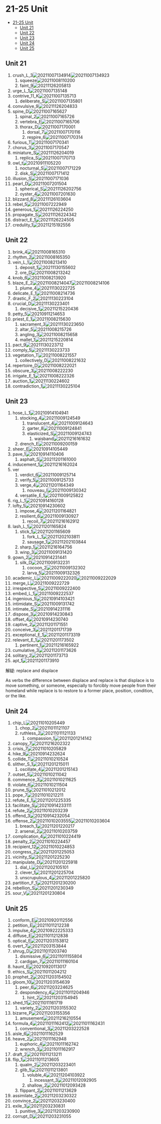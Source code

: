 # 21-25 Unit

- [21-25 Unit](#21-25-unit)
  - [Unit 21](#unit-21)
  - [Unit 22](#unit-22)
  - [Unit 23](#unit-23)
  - [Unit 24](#unit-24)
  - [Unit 25](#unit-25)

## Unit 21

1. crush_L_3![20211007134914](https://raw.githubusercontent.com/Logible/Image/main/note_image/20211007134914.png)![20211007134923](https://raw.githubusercontent.com/Logible/Image/main/note_image/20211007134923.png)
   1. squeeze![20211008110200](https://raw.githubusercontent.com/Logible/Image/main/note_image/20211008110200.png)
   2. faint_9![20211126205813](https://raw.githubusercontent.com/Logible/Image/main/note_image/20211126205813.png)
2. urge_L_1![20211007135148](https://raw.githubusercontent.com/Logible/Image/main/note_image/20211007135148.png)
3. contrive_11_K![20211007135713](https://raw.githubusercontent.com/Logible/Image/main/note_image/20211007135713.png)
   1. deliberate_S![20211007135801](https://raw.githubusercontent.com/Logible/Image/main/note_image/20211007135801.png)
4. convulsive_9![20211126204833](https://raw.githubusercontent.com/Logible/Image/main/note_image/20211126204833.png)
5. spine_D![20211007165627](https://raw.githubusercontent.com/Logible/Image/main/note_image/20211007165627.png)
    1. spinal_2![20211007165726](https://raw.githubusercontent.com/Logible/Image/main/note_image/20211007165726.png)
    2. vertebra_E![20211007165706](https://raw.githubusercontent.com/Logible/Image/main/note_image/20211007165706.png)
    3. thorax_D![20211007170001](https://raw.githubusercontent.com/Logible/Image/main/note_image/20211007170001.png)     
       1. dorsal_7![20211007170116](https://raw.githubusercontent.com/Logible/Image/main/note_image/20211007170116.png)
       2. respire_6![20211007170314](https://raw.githubusercontent.com/Logible/Image/main/note_image/20211007170314.png)
6. furious_T![20211007170341](https://raw.githubusercontent.com/Logible/Image/main/note_image/20211007170341.png)
7. chorus_3![20211007170547](https://raw.githubusercontent.com/Logible/Image/main/note_image/20211007170547.png)
8. miniature_S![20211126204019](https://raw.githubusercontent.com/Logible/Image/main/note_image/20211126204019.png)
    1. replica_S![20211007170713](https://raw.githubusercontent.com/Logible/Image/main/note_image/20211007170713.png)
9. owl_t![20210911105220](https://raw.githubusercontent.com/Logible/Image/main/note_image/20210911105220.png)
    1. nocturnal_S![20211007171229](https://raw.githubusercontent.com/Logible/Image/main/note_image/20211007171229.png)
    2. disk_S![20211007171412](https://raw.githubusercontent.com/Logible/Image/main/note_image/20211007171412.png)
10. illusion_S![20211007171036](https://raw.githubusercontent.com/Logible/Image/main/note_image/20211007171036.png)
11. pearl_D![20211007201504](https://raw.githubusercontent.com/Logible/Image/main/note_image/20211007201504.png)
    1. spherical_S![20211126202756](https://raw.githubusercontent.com/Logible/Image/main/note_image/20211126202756.png)
    2. oyster_4![20211007201630](https://raw.githubusercontent.com/Logible/Image/main/note_image/20211007201630.png)
12. blizzard_8![20211126103604](https://raw.githubusercontent.com/Logible/Image/main/note_image/20211126103604.png)
13. rebel_5![20211007222949](https://raw.githubusercontent.com/Logible/Image/main/note_image/20211007222949.png)
14. generous_1![20211126224250](https://raw.githubusercontent.com/Logible/Image/main/note_image/20211126224250.png)
15. propagate_S![20211126224342](https://raw.githubusercontent.com/Logible/Image/main/note_image/20211126224342.png)
16. distract_E_1![20211126224505](https://raw.githubusercontent.com/Logible/Image/main/note_image/20211126224505.png)
17. credulity_1![20211215192556](https://raw.githubusercontent.com/Logible/Image/main/note_image/20211215192556.png)

## Unit 22

1. brink_4![20211008165310](https://raw.githubusercontent.com/Logible/Image/main/note_image/20211008165310.png)
2. rhythm_2![20211008165350](https://raw.githubusercontent.com/Logible/Image/main/note_image/20211008165350.png)
3. vein_L_1![20211008213410](https://raw.githubusercontent.com/Logible/Image/main/note_image/20211008213410.png)
   1. deposit_1![20211130155602](https://raw.githubusercontent.com/Logible/Image/main/note_image/20211130155602.png)
   2. ore_D![20211008213242](https://raw.githubusercontent.com/Logible/Image/main/note_image/20211008213242.png)
4. knob_6![20211008213920](https://raw.githubusercontent.com/Logible/Image/main/note_image/20211008213920.png)
5. blaze_E_2![20211008214047](https://raw.githubusercontent.com/Logible/Image/main/note_image/20211008214047.png)![20211008214106](https://raw.githubusercontent.com/Logible/Image/main/note_image/20211008214106.png)
   1. plume_4![20211130222725](https://raw.githubusercontent.com/Logible/Image/main/note_image/20211130222725.png)
6. delicate_E_1![20211008214736](https://raw.githubusercontent.com/Logible/Image/main/note_image/20211008214736.png)
7. drastic_F_2![20211130223104](https://raw.githubusercontent.com/Logible/Image/main/note_image/20211130223104.png)
8. crucial_D![20211130223401](https://raw.githubusercontent.com/Logible/Image/main/note_image/20211130223401.png)
    1. decisive_1![20211215220436](https://raw.githubusercontent.com/Logible/Image/main/note_image/20211215220436.png)
9. petty_5![20210911214653](https://raw.githubusercontent.com/Logible/Image/main/note_image/20210911214653.png)
10. priest_E_1![20211008215630](https://raw.githubusercontent.com/Logible/Image/main/note_image/20211008215630.png)
    1. sacrament_3![20211130223650](https://raw.githubusercontent.com/Logible/Image/main/note_image/20211130223650.png)
    2. altar_5![20211008215726](https://raw.githubusercontent.com/Logible/Image/main/note_image/20211008215726.png)
    3. angling_3![20211008215658](https://raw.githubusercontent.com/Logible/Image/main/note_image/20211008215658.png)
    4. mallet_1![20211215220814](https://raw.githubusercontent.com/Logible/Image/main/note_image/20211215220814.png)
11. pact_9![20211130223712](https://raw.githubusercontent.com/Logible/Image/main/note_image/20211130223712.png)
12. comply_5![20211130223733](https://raw.githubusercontent.com/Logible/Image/main/note_image/20211130223733.png)
13. vegetation_T![20211008221557](https://raw.githubusercontent.com/Logible/Image/main/note_image/20211008221557.png)
    1. collectively_D![20211008221632](https://raw.githubusercontent.com/Logible/Image/main/note_image/20211008221632.png)
14. repertoire_D![20211008222021](https://raw.githubusercontent.com/Logible/Image/main/note_image/20211008222021.png)
15. obscure_3![20211008222230](https://raw.githubusercontent.com/Logible/Image/main/note_image/20211008222230.png)
16. irrigate_E_1![20211008222326](https://raw.githubusercontent.com/Logible/Image/main/note_image/20211008222326.png)
17. auction_1![20211130224602](https://raw.githubusercontent.com/Logible/Image/main/note_image/20211130224602.png)
18. contradiction_1![20211130225104](https://raw.githubusercontent.com/Logible/Image/main/note_image/20211130225104.png)

## Unit 23

1. hose_L_1![20210914104941](https://raw.githubusercontent.com/Logible/Image/main/note_image/20210914104941.png)
   1. stocking_4![20211009124549](https://raw.githubusercontent.com/Logible/Image/main/note_image/20211009124549.png)
      1. translucent_4![20211009124643](https://raw.githubusercontent.com/Logible/Image/main/note_image/20211009124643.png)
      2. garter_8![20211009124841](https://raw.githubusercontent.com/Logible/Image/main/note_image/20211009124841.png)
      3. elasticized_S![20211009124743](https://raw.githubusercontent.com/Logible/Image/main/note_image/20211009124743.png)
         1. waisband![20211216161632](https://raw.githubusercontent.com/Logible/Image/main/note_image/20211216161632.png)
   2. drench_E![20211009200159](https://raw.githubusercontent.com/Logible/Image/main/note_image/20211009200159.png)
2. sheer_E![20210914105449](https://raw.githubusercontent.com/Logible/Image/main/note_image/20210914105449.png)
3. pave_1![20210914110406](https://raw.githubusercontent.com/Logible/Image/main/note_image/20210914110406.png)
    1. asphalt_S![20211201161000](https://raw.githubusercontent.com/Logible/Image/main/note_image/20211201161000.png)
4. inducement_1![20211216162024](https://raw.githubusercontent.com/Logible/Image/main/note_image/20211216162024.png)
5. ver
    1. verdict_6![20211009125714](https://raw.githubusercontent.com/Logible/Image/main/note_image/20211009125714.png)
    2. verify_5![20211009125733](https://raw.githubusercontent.com/Logible/Image/main/note_image/20211009125733.png)
    3. verge_4![20211201164349](https://raw.githubusercontent.com/Logible/Image/main/note_image/20211201164349.png)
       1. nouveau_I![20211009130342](https://raw.githubusercontent.com/Logible/Image/main/note_image/20211009130342.png)
    4. versatile_E_1![20211009125822](https://raw.githubusercontent.com/Logible/Image/main/note_image/20211009125822.png)
6. rig_L_1![20210914160128](https://raw.githubusercontent.com/Logible/Image/main/note_image/20210914160128.png)
7. lofty_5![20210914230602](https://raw.githubusercontent.com/Logible/Image/main/note_image/20210914230602.png)
    1. impose_4![20211201164821](https://raw.githubusercontent.com/Logible/Image/main/note_image/20211201164821.png)
    2. resilient_6![20211009130927](https://raw.githubusercontent.com/Logible/Image/main/note_image/20211009130927.png)
       1. recoil_7![20211216162912](https://raw.githubusercontent.com/Logible/Image/main/note_image/20211216162912.png)
8. lash_L_1![20211201165824](https://raw.githubusercontent.com/Logible/Image/main/note_image/20211201165824.png)
    1. stick_1![20211201165609](https://raw.githubusercontent.com/Logible/Image/main/note_image/20211201165609.png)
       1. fork_L_1![20211202103811](https://raw.githubusercontent.com/Logible/Image/main/note_image/20211202103811.png)
       2. sausage_1![20211202103844](https://raw.githubusercontent.com/Logible/Image/main/note_image/20211202103844.png)
    2. sharp_1![20211216164756](https://raw.githubusercontent.com/Logible/Image/main/note_image/20211216164756.png)
    3. winp_3![20211009131420](https://raw.githubusercontent.com/Logible/Image/main/note_image/20211009131420.png)
9. gown_2![20210914231441](https://raw.githubusercontent.com/Logible/Image/main/note_image/20210914231441.png)
    1. silk_D![20211009132231](https://raw.githubusercontent.com/Logible/Image/main/note_image/20211009132231.png)
       1. cocoon_2![20211009132302](https://raw.githubusercontent.com/Logible/Image/main/note_image/20211009132302.png)
       2. larva_5![20211009132326](https://raw.githubusercontent.com/Logible/Image/main/note_image/20211009132326.png)
10. academic_L![20211009222020](https://raw.githubusercontent.com/Logible/Image/main/note_image/20211009222020.png)![20211009222029](https://raw.githubusercontent.com/Logible/Image/main/note_image/20211009222029.png)
11. merge_L![20211009222729](https://raw.githubusercontent.com/Logible/Image/main/note_image/20211009222729.png)
12. irrespective_5![20211009222400](https://raw.githubusercontent.com/Logible/Image/main/note_image/20211009222400.png)
13. embed_L_1![20211009222537](https://raw.githubusercontent.com/Logible/Image/main/note_image/20211009222537.png)
14. ingenious_5![20210914103421](https://raw.githubusercontent.com/Logible/Image/main/note_image/20210914103421.png)
15. intimidate_S![20211009131742](https://raw.githubusercontent.com/Logible/Image/main/note_image/20211009131742.png)
16. intimate_S![20210914231116](https://raw.githubusercontent.com/Logible/Image/main/note_image/20210914231116.png)
17. dispose_3![20210914230843](https://raw.githubusercontent.com/Logible/Image/main/note_image/20210914230843.png)
18. offset_4![20210914230740](https://raw.githubusercontent.com/Logible/Image/main/note_image/20210914230740.png)
19. captive_2![20211201171551](https://raw.githubusercontent.com/Logible/Image/main/note_image/20211201171551.png)
20. conceive_3![20211201171739](https://raw.githubusercontent.com/Logible/Image/main/note_image/20211201171739.png)
21. exceptional_E_1![20211201173319](https://raw.githubusercontent.com/Logible/Image/main/note_image/20211201173319.png)
22. relevant_E_1![20211201173502](https://raw.githubusercontent.com/Logible/Image/main/note_image/20211201173502.png)
    1. pertinent_1![20211216165922](https://raw.githubusercontent.com/Logible/Image/main/note_image/20211216165922.png)
23. cumulative_3![20211201173626](https://raw.githubusercontent.com/Logible/Image/main/note_image/20211201173626.png)
24. solitary_2![20211201173713](https://raw.githubusercontent.com/Logible/Image/main/note_image/20211201173713.png)
25. apt_1![20211201173910](https://raw.githubusercontent.com/Logible/Image/main/note_image/20211201173910.png)

解疑:
replace and displace

As verbs the difference between displace and replace is that displace is to move something, or someone, especially to forcibly move people from their homeland while replace is to restore to a former place, position, condition, or the like.

## Unit 24

1. chip_L![20211010205449](https://raw.githubusercontent.com/Logible/Image/main/note_image/20211010205449.png)
   1. chop_2![20211011121107](https://raw.githubusercontent.com/Logible/Image/main/note_image/20211011121107.png)
   2. ruthless_2![20211011121133](https://raw.githubusercontent.com/Logible/Image/main/note_image/20211011121133.png)
      1. compassion_1![20211201214142](https://raw.githubusercontent.com/Logible/Image/main/note_image/20211201214142.png)
2. canopy_7![20211216202322](https://raw.githubusercontent.com/Logible/Image/main/note_image/20211216202322.png)
3. crisis_7![20211010205829](https://raw.githubusercontent.com/Logible/Image/main/note_image/20211010205829.png)
4. hike_9![20210914232624](https://raw.githubusercontent.com/Logible/Image/main/note_image/20210914232624.png)
5. collide_T![20211010210524](https://raw.githubusercontent.com/Logible/Image/main/note_image/20211010210524.png)
6. slither_S_1![20211201215011](https://raw.githubusercontent.com/Logible/Image/main/note_image/20211201215011.png)
      1. oscillate_4![20211201215143](https://raw.githubusercontent.com/Logible/Image/main/note_image/20211201215143.png)
7. outset_5![20211010211042](https://raw.githubusercontent.com/Logible/Image/main/note_image/20211010211042.png)
8. commence_3![20211010211625](https://raw.githubusercontent.com/Logible/Image/main/note_image/20211010211625.png)
9. violate_6![20211010211504](https://raw.githubusercontent.com/Logible/Image/main/note_image/20211010211504.png)
10. prune_5![20211010212012](https://raw.githubusercontent.com/Logible/Image/main/note_image/20211010212012.png)
11. pope_7![20211010212211](https://raw.githubusercontent.com/Logible/Image/main/note_image/20211010212211.png)
12. refute_E_1![20211201225335](https://raw.githubusercontent.com/Logible/Image/main/note_image/20211201225335.png)
13. facilitate_S![20210914233111](https://raw.githubusercontent.com/Logible/Image/main/note_image/20210914233111.png)
14. refute_2![20211010203239](https://raw.githubusercontent.com/Logible/Image/main/note_image/20211010203239.png)
15. offend_3![20210914232054](https://raw.githubusercontent.com/Logible/Image/main/note_image/20210914232054.png)
16. offense_2![20211010203555](https://raw.githubusercontent.com/Logible/Image/main/note_image/20211010203555.png)![20211010203604](https://raw.githubusercontent.com/Logible/Image/main/note_image/20211010203604.png)
    1. breach_1![20211201220217](https://raw.githubusercontent.com/Logible/Image/main/note_image/20211201220217.png)
    2. arsenal_2![20211010203759](https://raw.githubusercontent.com/Logible/Image/main/note_image/20211010203759.png)
17. complication_4![20211010224419](https://raw.githubusercontent.com/Logible/Image/main/note_image/20211010224419.png)
18. penalty_2![20211010224457](https://raw.githubusercontent.com/Logible/Image/main/note_image/20211010224457.png)
19. recipient_12![20211010224853](https://raw.githubusercontent.com/Logible/Image/main/note_image/20211010224853.png)
20. congress_2![20211201225053](https://raw.githubusercontent.com/Logible/Image/main/note_image/20211201225053.png)
21. vicinity_S![20211201225230](https://raw.githubusercontent.com/Logible/Image/main/note_image/20211201225230.png)
22. manipulate_D![20211201225918](https://raw.githubusercontent.com/Logible/Image/main/note_image/20211201225918.png)
    1. dial_L![20211202105101](https://raw.githubusercontent.com/Logible/Image/main/note_image/20211202105101.png)
    2. clever_1![20211201225704](https://raw.githubusercontent.com/Logible/Image/main/note_image/20211201225704.png)
    3. unscrupulous_4![20211201225820](https://raw.githubusercontent.com/Logible/Image/main/note_image/20211201225820.png)
23. partition_F_1![20211201230200](https://raw.githubusercontent.com/Logible/Image/main/note_image/20211201230200.png)
24. rebellion_S![20211201230349](https://raw.githubusercontent.com/Logible/Image/main/note_image/20211201230349.png)
25. sour_V![20211201230804](https://raw.githubusercontent.com/Logible/Image/main/note_image/20211201230804.png)

## Unit 25

1. conform_E![20210920112556](https://raw.githubusercontent.com/Logible/Image/main/note_image/20210920112556.png)
2. petition_E![20211011212238](https://raw.githubusercontent.com/Logible/Image/main/note_image/20211011212238.png)
3. impulse_4![20210922225333](https://raw.githubusercontent.com/Logible/Image/main/note_image/20210922225333.png)
4. diffuse_E![20211011212838](https://raw.githubusercontent.com/Logible/Image/main/note_image/20211011212838.png)
5. optical_E![20211203153812](https://raw.githubusercontent.com/Logible/Image/main/note_image/20211203153812.png)
6. overt_7![20211203153844](https://raw.githubusercontent.com/Logible/Image/main/note_image/20211203153844.png)
7. shrug_D![20211011203740](https://raw.githubusercontent.com/Logible/Image/main/note_image/20211011203740.png)
    1. dismissive_6![20211011155804](https://raw.githubusercontent.com/Logible/Image/main/note_image/20211011155804.png)
    2. cardigan_7![20211011160104](https://raw.githubusercontent.com/Logible/Image/main/note_image/20211011160104.png)
8. haunt_E![20210920113017](https://raw.githubusercontent.com/Logible/Image/main/note_image/20210920113017.png)
9. ethics_S![20211011204212](https://raw.githubusercontent.com/Logible/Image/main/note_image/20211011204212.png)
10. prophet_2![20211203154502](https://raw.githubusercontent.com/Logible/Image/main/note_image/20211203154502.png)
11. gloom_10![20211203154639](https://raw.githubusercontent.com/Logible/Image/main/note_image/20211203154639.png)
    1. peer_6![20211203224625](https://raw.githubusercontent.com/Logible/Image/main/note_image/20211203224625.png)
    2. despondency_4![20211011204946](https://raw.githubusercontent.com/Logible/Image/main/note_image/20211011204946.png)
       1. hint_2![20211203154945](https://raw.githubusercontent.com/Logible/Image/main/note_image/20211203154945.png)
12. shed_11![20211011161719](https://raw.githubusercontent.com/Logible/Image/main/note_image/20211011161719.png)
    1. variety_2![20211203155302](https://raw.githubusercontent.com/Logible/Image/main/note_image/20211203155302.png)
13. bizarre_P![20211203155356](https://raw.githubusercontent.com/Logible/Image/main/note_image/20211203155356.png)
    1. amusement![20211216210554](https://raw.githubusercontent.com/Logible/Image/main/note_image/20211216210554.png)
14. formula_4![20211011162412](https://raw.githubusercontent.com/Logible/Image/main/note_image/20211011162412.png)![20211011162431](https://raw.githubusercontent.com/Logible/Image/main/note_image/20211011162431.png)
    1. conventional_3![20211203222528](https://raw.githubusercontent.com/Logible/Image/main/note_image/20211203222528.png)
15. aisle_6![20211011162529](https://raw.githubusercontent.com/Logible/Image/main/note_image/20211011162529.png)
16. heave_2![20211011162948](https://raw.githubusercontent.com/Logible/Image/main/note_image/20211011162948.png)
    1. euphoric_4![20211011162742](https://raw.githubusercontent.com/Logible/Image/main/note_image/20211011162742.png)
    2. wrench_3![20211011162917](https://raw.githubusercontent.com/Logible/Image/main/note_image/20211011162917.png)
17. draft_2![20211011213211](https://raw.githubusercontent.com/Logible/Image/main/note_image/20211011213211.png)
18. flip_1![20211011213605](https://raw.githubusercontent.com/Logible/Image/main/note_image/20211011213605.png)
    1. qualm_2![20211203223401](https://raw.githubusercontent.com/Logible/Image/main/note_image/20211203223401.png)
    2. glib_5![20211011213801](https://raw.githubusercontent.com/Logible/Image/main/note_image/20211011213801.png)
       1. voluble_4![20211204103922](https://raw.githubusercontent.com/Logible/Image/main/note_image/20211204103922.png)
          1. incessant_3![20211012092905](https://raw.githubusercontent.com/Logible/Image/main/note_image/20211012092905.png)
       2. shallow_2![20211012093428](https://raw.githubusercontent.com/Logible/Image/main/note_image/20211012093428.png)
    3. flippant_2![20211011213629](https://raw.githubusercontent.com/Logible/Image/main/note_image/20211011213629.png)
19. assimilate_2![20211203230322](https://raw.githubusercontent.com/Logible/Image/main/note_image/20211203230322.png)
20. convince_2![20211203230400](https://raw.githubusercontent.com/Logible/Image/main/note_image/20211203230400.png)
21. exile_3![20211203230831](https://raw.githubusercontent.com/Logible/Image/main/note_image/20211203230831.png)
    1. punitive_3![20211203230900](https://raw.githubusercontent.com/Logible/Image/main/note_image/20211203230900.png)
22. corrupt_D![20211203231055](https://raw.githubusercontent.com/Logible/Image/main/note_image/20211203231055.png)

